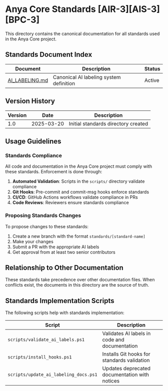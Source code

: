 # Anya Core Standards [AIR-3][AIS-3][BPC-3]

<!-- markdownlint-disable MD013 line-length -->

This directory contains the canonical documentation for all standards used in the Anya Core project.

## Standards Document Index

| Document | Description | Status |
|----------|-------------|--------|
| [AI_LABELING.md](AI_LABELING.md) | Canonical AI labeling system definition | Active |

## Version History

| Version | Date | Description |
|---------|------|-------------|
| 1.0 | 2025-03-20 | Initial standards directory created |

## Usage Guidelines

### Standards Compliance

All code and documentation in the Anya Core project must comply with these standards. Enforcement is done through:

1. **Automated Validation**: Scripts in the `scripts/` directory validate compliance
2. **Git Hooks**: Pre-commit and commit-msg hooks enforce standards
3. **CI/CD**: GitHub Actions workflows validate compliance in PRs
4. **Code Reviews**: Reviewers ensure standards compliance

### Proposing Standards Changes

To propose changes to these standards:

1. Create a new branch with the format `standards/[standard-name]`
2. Make your changes
3. Submit a PR with the appropriate AI labels
4. Get approval from at least two senior contributors

## Relationship to Other Documentation

These standards take precedence over other documentation files. When conflicts exist, the documents in this directory are the source of truth.

## Standards Implementation Scripts

The following scripts help with standards implementation:

| Script | Description |
|--------|-------------|
| `scripts/validate_ai_labels.ps1` | Validates AI labels in code and documentation |
| `scripts/install_hooks.ps1` | Installs Git hooks for standards validation |
| `scripts/update_ai_labeling_docs.ps1` | Updates deprecated documentation with notices | 